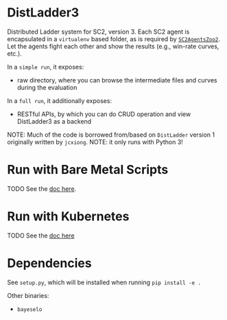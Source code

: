 # DistLadder3
Distributed Ladder system for SC2, version 3. 
Each SC2 agent is encapsulated in a `virtualenv` based folder, as is required by [`SC2AgentsZoo2`](https://git.code.oa.com/scai_group/SC2AgentsZoo2).
Let the agents fight each other and show the results (e.g., win-rate curves, etc.).

In a `simple run`, it exposes:
* raw directory, where you can browse the intermediate files and curves during the evaluation

In a `full run`, it additionally exposes:
* RESTful APIs, by which you can do CRUD operation and view DistLadder3 as a backend

NOTE: Much of the code is borrowed from/based on `DistLadder` version 1 originally written by `jcxiong`.
NOTE: it only runs with Python 3!

# Run with Bare Metal Scripts
TODO See the [doc here](docs/SCRIPTS.md).

# Run with Kubernetes
TODO See the [doc here](docs/K8S.md)

# Dependencies
See `setup.py`, which will be installed when running `pip install -e .`

Other binaries:
* `bayeselo`

